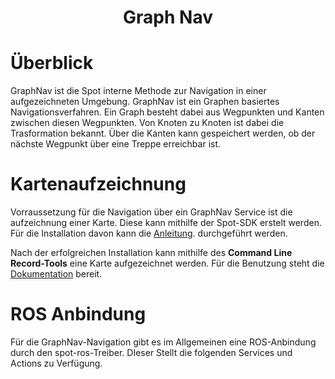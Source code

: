 
<p align="center">
  <h1 align="center">Graph Nav</h1>
  <p align="center">

  </p>
</p>

# Überblick
GraphNav ist die Spot interne Methode zur Navigation in einer aufgezeichneten Umgebung. GraphNav ist ein Graphen basiertes Navigationsverfahren.
Ein Graph besteht dabei aus Wegpunkten und Kanten zwischen diesen Wegpunkten. Von Knoten zu Knoten ist dabei die Trasformation bekannt. Über die Kanten kann gespeichert werden, ob der nächste Wegpunkt über eine Treppe erreichbar ist.

# Kartenaufzeichnung 
Vorraussetzung für die Navigation über ein GraphNav Service ist die aufzeichnung einer Karte. Diese kann mithilfe der Spot-SDK erstelt werden. Für die Installation davon kann die [Anleitung](https://dev.bostondynamics.com/docs/python/quickstart.html).  durchgeführt werden.


Nach der erfolgreichen Installation kann mithilfe des **Command Line Record-Tools** eine Karte aufgezeichnet werden. Für die Benutzung steht die [Dokumentation](https://dev.bostondynamics.com/python/examples/graph_nav_command_line/readme)
 bereit.

# ROS Anbindung
Für die GraphNav-Navigation gibt es im Allgemeinen eine ROS-Anbindung durch den spot-ros-Treiber. DIeser Stellt die folgenden Services und Actions zu Verfügung.